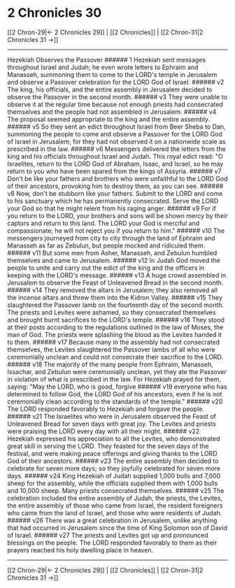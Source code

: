 # 2 Chronicles 30

[[2 Chron-29|← 2 Chronicles 29]] | [[2 Chronicles]] | [[2 Chron-31|2 Chronicles 31 →]]
***

Hezekiah Observes the Passover ###### 1 Hezekiah sent messages throughout Israel and Judah; he even wrote letters to Ephraim and Manasseh, summoning them to come to the LORD's temple in Jerusalem and observe a Passover celebration for the LORD God of Israel. ###### v2 The king, his officials, and the entire assembly in Jerusalem decided to observe the Passover in the second month. ###### v3 They were unable to observe it at the regular time because not enough priests had consecrated themselves and the people had not assembled in Jerusalem. ###### v4 The proposal seemed appropriate to the king and the entire assembly. ###### v5 So they sent an edict throughout Israel from Beer Sheba to Dan, summoning the people to come and observe a Passover for the LORD God of Israel in Jerusalem, for they had not observed it on a nationwide scale as prescribed in the law. ###### v6 Messengers delivered the letters from the king and his officials throughout Israel and Judah. This royal edict read: "O Israelites, return to the LORD God of Abraham, Isaac, and Israel, so he may return to you who have been spared from the kings of Assyria. ###### v7 Don't be like your fathers and brothers who were unfaithful to the LORD God of their ancestors, provoking him to destroy them, as you can see. ###### v8 Now, don't be stubborn like your fathers. Submit to the LORD and come to his sanctuary which he has permanently consecrated. Serve the LORD your God so that he might relent from his raging anger. ###### v9 For if you return to the LORD, your brothers and sons will be shown mercy by their captors and return to this land. The LORD your God is merciful and compassionate; he will not reject you if you return to him." ###### v10 The messengers journeyed from city to city through the land of Ephraim and Manasseh as far as Zebulun, but people mocked and ridiculed them. ###### v11 But some men from Asher, Manasseh, and Zebulun humbled themselves and came to Jerusalem. ###### v12 In Judah God moved the people to unite and carry out the edict of the king and the officers in keeping with the LORD's message. ###### v13 A huge crowd assembled in Jerusalem to observe the Feast of Unleavened Bread in the second month. ###### v14 They removed the altars in Jerusalem; they also removed all the incense altars and threw them into the Kidron Valley. ###### v15 They slaughtered the Passover lamb on the fourteenth day of the second month. The priests and Levites were ashamed, so they consecrated themselves and brought burnt sacrifices to the LORD's temple. ###### v16 They stood at their posts according to the regulations outlined in the law of Moses, the man of God. The priests were splashing the blood as the Levites handed it to them. ###### v17 Because many in the assembly had not consecrated themselves, the Levites slaughtered the Passover lambs of all who were ceremonially unclean and could not consecrate their sacrifice to the LORD. ###### v18 The majority of the many people from Ephraim, Manasseh, Issachar, and Zebulun were ceremonially unclean, yet they ate the Passover in violation of what is prescribed in the law. For Hezekiah prayed for them, saying: "May the LORD, who is good, forgive ###### v19 everyone who has determined to follow God, the LORD God of his ancestors, even if he is not ceremonially clean according to the standards of the temple." ###### v20 The LORD responded favorably to Hezekiah and forgave the people. ###### v21 The Israelites who were in Jerusalem observed the Feast of Unleavened Bread for seven days with great joy. The Levites and priests were praising the LORD every day with all their might. ###### v22 Hezekiah expressed his appreciation to all the Levites, who demonstrated great skill in serving the LORD. They feasted for the seven days of the festival, and were making peace offerings and giving thanks to the LORD God of their ancestors. ###### v23 The entire assembly then decided to celebrate for seven more days; so they joyfully celebrated for seven more days. ###### v24 King Hezekiah of Judah supplied 1,000 bulls and 7,000 sheep for the assembly, while the officials supplied them with 1,000 bulls and 10,000 sheep. Many priests consecrated themselves. ###### v25 The celebration included the entire assembly of Judah, the priests, the Levites, the entire assembly of those who came from Israel, the resident foreigners who came from the land of Israel, and those who were residents of Judah. ###### v26 There was a great celebration in Jerusalem, unlike anything that had occurred in Jerusalem since the time of King Solomon son of David of Israel. ###### v27 The priests and Levites got up and pronounced blessings on the people. The LORD responded favorably to them as their prayers reached his holy dwelling place in heaven.

***
[[2 Chron-29|← 2 Chronicles 29]] | [[2 Chronicles]] | [[2 Chron-31|2 Chronicles 31 →]]
